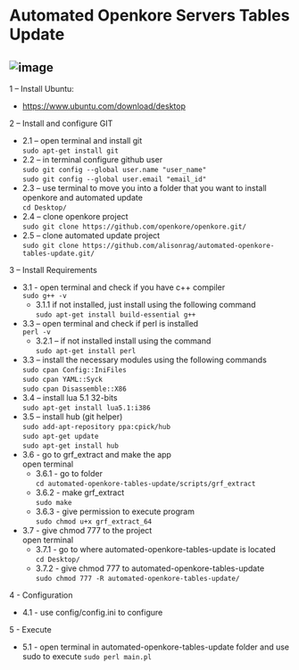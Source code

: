 # Automated Openkore Servers Tables Update
![image](https://user-images.githubusercontent.com/10372732/47697547-51712580-dbea-11e8-9a32-3263cd48138e.png)
---------------------------
 1 – Install Ubuntu:  
* https://www.ubuntu.com/download/desktop  
  
 2 – Install and configure GIT  
   * 2.1 – open terminal and install git  
        `sudo apt-get install git`  
   * 2.2 – in terminal configure github user  
        `sudo git config --global user.name "user_name"`  
        `sudo git config --global user.email "email_id"`  
   * 2.3 – use terminal  to move you into a folder that you want to install openkore and automated update  
        `cd Desktop/`  
   * 2.4 – clone openkore project  
        `sudo git clone https://github.com/openkore/openkore.git/`  
   * 2.5 – clone automated update project  
        `sudo git clone https://github.com/alisonrag/automated-openkore-tables-update.git/`  
  
 3 – Install Requirements  
   * 3.1 - open terminal and check if you have c++ compiler  
        `sudo g++ -v`  
        * 3.1.1 if not installed, just install using the following command  
            `sudo apt-get install build-essential g++`  
   * 3.3 – open terminal and check if perl is installed  
        `perl -v`  
        * 3.2.1 – if not installed install using the command  
            `sudo apt-get install perl`  
   * 3.3 – install the necessary modules using the following commands  
        `sudo cpan Config::IniFiles`  
        `sudo cpan YAML::Syck`  
        `sudo cpan Disassemble::X86`  
   * 3.4 – install lua 5.1 32-bits  
        `sudo apt-get install lua5.1:i386`  
   * 3.5 – install hub (git helper)  
        `sudo add-apt-repository ppa:cpick/hub`  
        `sudo apt-get update`  
        `sudo apt-get install hub`  
   * 3.6 - go to grf_extract and make the app  
    open terminal  
        * 3.6.1 - go to folder  
        `cd automated-openkore-tables-update/scripts/grf_extract`  
        * 3.6.2 - make grf_extract  
        `sudo make`  
        * 3.6.3 - give permission to execute program  
        `sudo chmod u+x grf_extract_64`  
   * 3.7 -  give chmod 777 to the project  
    open terminal  
        * 3.7.1 - go to where automated-openkore-tables-update is located  
            `cd Desktop/`  
        * 3.7.2 - give chmod 777 to automated-openkore-tables-update  
            `sudo chmod 777 -R automated-openkore-tables-update/`  

 4 - Configuration
   * 4.1 - use config/config.ini to configure

 5 - Execute
   * 5.1 - open terminal in automated-openkore-tables-update folder  and use sudo to execute
       `sudo perl main.pl`
